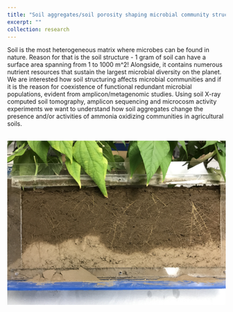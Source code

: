 ```yaml
---
title: "Soil aggregates/soil porosity shaping microbial community structure and activities"
excerpt: ""
collection: research
---
```


Soil is the most heterogeneous matrix where microbes can be found in nature. Reason for that is the soil structure - 1 gram of soil can have a surface area spanning from 1 to 1000 m^2! Alongside, it contains numerous nutrient resources that sustain the largest microbial diversity on the planet. We are interested how soil structuring affects  microbial communities and if it is the reason for coexistence of functional redundant microbial populations, evident from amplicon/metagenomic studies. Using soil X-ray computed soil tomography, amplicon sequencing and microcosm activity experiments we want to understand how soil aggregates change the presence and/or activities of ammonia oxidizing communities in agricultural soils.

<br/><img src='/images/rhizotrone.JPG'>
